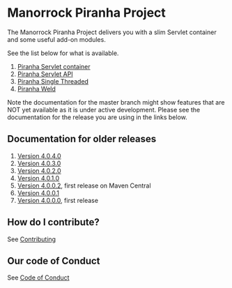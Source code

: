 
# Manorrock Piranha Project

The Manorrock Piranha Project delivers you with a slim Servlet container and
some useful add-on modules.

See the list below for what is available.

1. [Piranha Servlet container](piranha/README.md)
2. [Piranha Servlet API](piranha-servlet/README.md)
2. [Piranha Single Threaded](piranha-singlethread/README.md)
3. [Piranha Weld](piranha-weld/README.md)

Note the documentation for the master branch might show features that are NOT 
yet available as it is under active development. Please see the documentation
for the release you are using in the links below.

## Documentation for older releases

1. [Version 4.0.4.0](https://github.com/manorrock/piranha/tree/v4.0.4.0)
2. [Version 4.0.3.0](https://github.com/manorrock/piranha/tree/v4.0.3.0)
3. [Version 4.0.2.0](https://github.com/manorrock/piranha/tree/v4.0.2.0)
4. [Version 4.0.1.0](https://github.com/manorrock/piranha/tree/v4.0.1.0)
5. [Version 4.0.0.2](https://github.com/manorrock/piranha/tree/v4.0.0.2), first release on Maven Central
6. [Version 4.0.0.1](https://github.com/manorrock/piranha/tree/v4.0.0.1)
7. [Version 4.0.0.0](https://github.com/manorrock/piranha/tree/v4.0.0.0), first release

## How do I contribute?

See [Contributing](CONTRIBUTING.md)

## Our code of Conduct

See [Code of Conduct](CODE_OF_CONDUCT.md)
